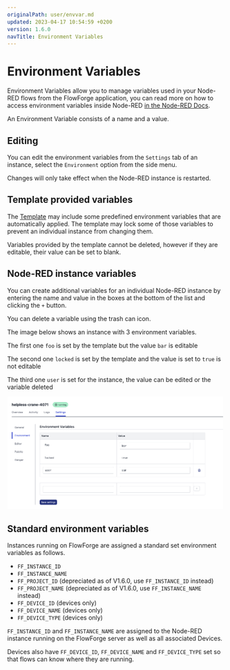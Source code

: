 ```yaml
---
originalPath: user/envvar.md
updated: 2023-04-17 10:54:59 +0200
version: 1.6.0
navTitle: Environment Variables
---
```


# Environment Variables

Environment Variables allow you to manage variables used in your Node-RED flows from the FlowForge application, you can read more on how to access environment variables inside Node-RED [in the Node-RED Docs](https://nodered.org/docs/user-guide/environment-variables).

An Environment Variable consists of a name and a value.

## Editing 

You can edit the environment variables from the `Settings` tab of an instance, select the `Environment` option from the side menu.

Changes will only take effect when the Node-RED instance is restarted.

## Template provided variables

The [Template](concepts.md#template) may include some predefined environment 
variables that are automatically applied. The template may lock some of those 
variables to prevent an individual instance from changing them.

Variables provided by the template cannot be deleted, however if they are editable,
their value can be set to blank.

## Node-RED instance variables

You can create additional variables for an individual Node-RED instance by entering the name and value in the boxes at the bottom of the list and clicking the `+` button.

You can delete a variable using the trash can icon.

The image below shows an instance with 3 environment variables.

The first one `foo` is set by the template but the value `bar` is editable

The second one `locked` is set by the template and the value is set to `true` is not editable

The third one `user` is set for the instance, the value can be edited or the variable deleted

<img src="images/project-envvar.png" width="500" />

## Standard environment variables

Instances running on FlowForge are assigned a standard set environment variables as follows.

- `FF_INSTANCE_ID`
- `FF_INSTANCE_NAME`
- `FF_PROJECT_ID` (depreciated as of V1.6.0, use `FF_INSTANCE_ID` instead)
- `FF_PROJECT_NAME` (depreciated as of V1.6.0, use `FF_INSTANCE_NAME` instead)
- `FF_DEVICE_ID` (devices only)
- `FF_DEVICE_NAME` (devices only)
- `FF_DEVICE_TYPE` (devices only)

`FF_INSTANCE_ID` and `FF_INSTANCE_NAME` are assigned to the Node-RED instance running on the FlowForge server as well as all associated Devices.

Devices also have `FF_DEVICE_ID`, `FF_DEVICE_NAME` and `FF_DEVICE_TYPE` set so that flows can know where they are running.


